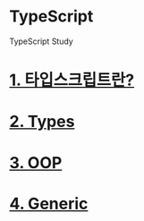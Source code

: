 # TypeScript
TypeScript Study

# [1. 타입스크립트란?]()

# [2. Types](https://github.com/mbsmbs/typescript/blob/main/Types/Types.md)

# [3. OOP](https://github.com/mbsmbs/typescript/blob/main/OOP/OOP.md)

# [4. Generic]()
